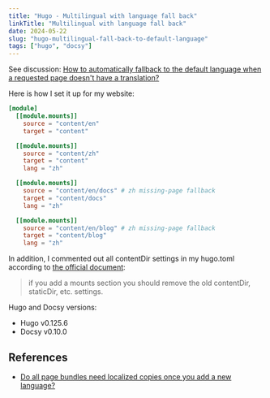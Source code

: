 ```yaml
---
title: "Hugo - Multilingual with language fall back"
linkTitle: "Multilingual with language fall back"
date: 2024-05-22
slug: "hugo-multilingual-fall-back-to-default-language"
tags: ["hugo", "docsy"]
---
```


See discussion: [How to automatically fallback to the default language when a requested page doesn't have a translation?](https://github.com/google/docsy/discussions/1998)

Here is how I set it up for my website:

```toml
[module]
  [[module.mounts]]
    source = "content/en"
    target = "content"

  [[module.mounts]]
    source = "content/zh"
    target = "content"
    lang = "zh"

  [[module.mounts]]
    source = "content/en/docs" # zh missing-page fallback
    target = "content/docs"
    lang = "zh"

  [[module.mounts]]
    source = "content/en/blog" # zh missing-page fallback
    target = "content/blog"
    lang = "zh"
```

In addition, I commented out all contentDir settings in my hugo.toml according to [the official document](https://gohugo.io/hugo-modules/configuration/#module-configuration-mounts):

> if you add a mounts section you should remove the old contentDir, staticDir, etc. settings.

Hugo and Docsy versions:

- Hugo v0.125.6
- Docsy v0.10.0

## References

- [Do all page bundles need localized copies once you add a new language?](https://discourse.gohugo.io/t/do-all-page-bundles-need-localized-copies-once-you-add-a-new-language/37225)
